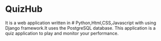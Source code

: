 # QuizHub
It is a web application written in # Python,Html,CSS,Javascript with using Django framework.It uses the PostgreSQL database. This application is a quiz application to play and monitor your performance.
